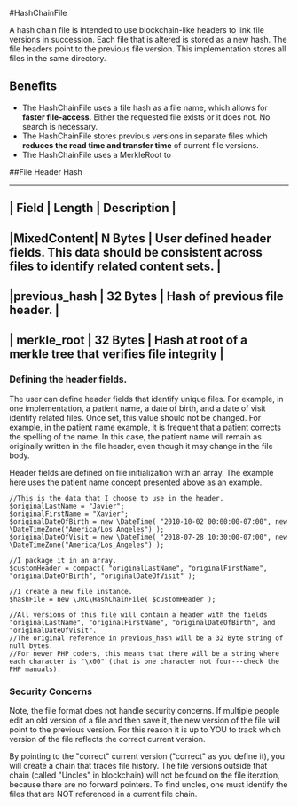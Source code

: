 #HashChainFile

A hash chain file is intended to use blockchain-like headers to link file versions in succession. 
Each file that is altered is stored as a new hash. The file headers point to the 
previous file version. This implementation stores all files in the same directory.

## Benefits

  * The HashChainFile uses a file hash as a file name, which allows for **faster file-access**. Either the requested file exists or it does not. No search is necessary.
  * The HashChainFile stores previous versions in separate files which **reduces the read time and transfer time** of current file versions.
  * The HashChainFile uses a MerkleRoot to 

##File Header Hash

-------------------------------
| Field | Length | Description |
-------------------------------
|MixedContent| N Bytes | User defined header fields. This data should be consistent across files to identify related content sets. |
--------------------------------
|previous_hash | 32 Bytes | Hash of previous file header. |
---------------------------------
| merkle_root | 32 Bytes | Hash at root of a merkle tree that verifies file integrity |
----------------------------------

### Defining the header fields.

The user can define header fields that identify unique files. For example, in one 
implementation, a patient name, a date of birth, and a date of visit identify related files. 
Once set, this value should not be changed. For example, in the patient name example, 
it is frequent that a patient corrects the spelling of the name. In this case, 
the patient name will remain as originally written in the file header, even though it 
may change in the file body.

Header fields are defined on file initialization with an array. The example here uses 
the patient name concept presented above as an example.

    //This is the data that I choose to use in the header.
    $originalLastName = "Javier";
    $originalFirstName = "Xavier";
    $originalDateOfBirth = new \DateTime( "2010-10-02 00:00:00-07:00", new \DateTimeZone("America/Los_Angeles") );
    $originalDateOfVisit = new \DateTime( "2018-07-28 10:30:00-07:00", new \DateTimeZone("America/Los_Angeles") );

    //I package it in an array.
    $customHeader = compact( "originalLastName", "originalFirstName", "originalDateOfBirth", "originalDateOfVisit" );

    //I create a new file instance.
    $hashFile = new \JRC\HashChainFile( $customHeader );

    //All versions of this file will contain a header with the fields "originalLastName", "originalFirstName", "originalDateOfBirth", and "originalDateOfVisit".
    //The original reference in previous_hash will be a 32 Byte string of null bytes.
    //For newer PHP coders, this means that there will be a string where each character is "\x00" (that is one character not four---check the PHP manuals).

### Security Concerns

Note, the file format does not handle security concerns. If multiple people edit an old version of a 
file and then save it, the new version of the file will point to the previous version. For this reason 
it is up to YOU to track which version of the file reflects the correct current version.

By pointing to the "correct" current version ("correct" as you define it), you will create a chain 
that traces file history.  The file versions outside that chain (called "Uncles" in blockchain) will not be 
found on the file iteration, because there are no forward pointers. To find uncles, one must identify the 
files that are NOT referenced in a current file chain.

